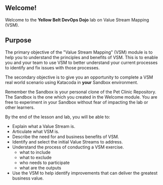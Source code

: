 ## Welcome!

Welcome to the **Yellow Belt DevOps Dojo** lab on Value Stream Mapping (VSM).

## Purpose

The primary objective of the "Value Stream Mapping" (VSM) module is to help you to understand the principles and benefits of VSM. This is to enable you and your team to use VSM to better understand your current processes to identify and fix issues with those processes.

The secondary objective is to give you an opportunity to complete a VSM real world scenario using Katacoda in **your** Sandbox environment.

Remember the Sandbox is your personal clone of the Pet Clinic Repository. The Sandbox is the one which you created in the Welcome module. You are free to experiment in your Sandbox without fear of impacting the lab or other learners.

By the end of the lesson and lab, you will be able to:

* Explain what a Value Stream is.
* Articulate what VSM is.
* Describe the need for and business benefits of VSM.
* Identify and select the initial Value Streams to address.
* Understand the process of conducting a VSM exercise.
  * what to include
  * what to exclude
  * who needs to participate
  * what are the outputs
* Use the VSM to help identify improvements that can deliver the greatest business value.
